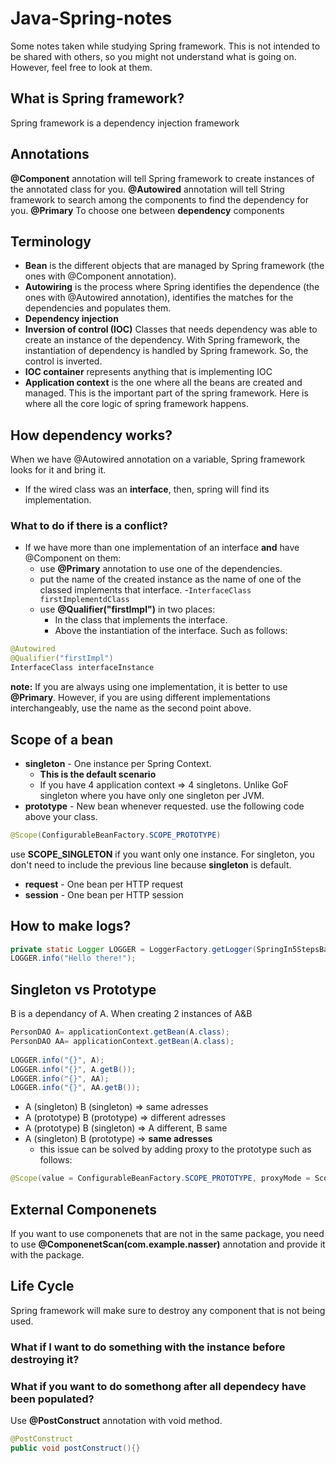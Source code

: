 # Java-Spring-notes
Some notes taken while studying Spring framework. This is not intended to be shared with others, so you might not understand what is going on. However, feel free to look at them.

## What is Spring framework?
Spring framework is a dependency injection framework

## Annotations
**@Component** annotation will tell Spring framework to create instances of the annotated class for you.
**@Autowired** annotation will tell String framework to search among the components to find the dependency for you.
**@Primary** To choose one between **dependency** components 

## Terminology
-   **Bean** is the different objects that are managed by Spring framework (the ones with @Component annotation).
-   **Autowiring** is the process where Spring identifies the dependence (the ones with @Autowired annotation), identifies the matches for the dependencies and populates them.
-   **Dependency injection**
-   **Inversion of control (IOC)** Classes that needs dependency was able to create an instance of the dependency. With Spring framework, the instantiation of dependency is handled by Spring framework. So, the control is inverted.
-   **IOC container** represents anything that is implementing IOC
-   **Application context** is the one where all the beans are created and managed. This is the important part of the spring framework. Here is where all the core logic of spring framework happens.

## How dependency works?
When we have @Autowired annotation on a variable, Spring framework looks for it and bring it. 
-	If the wired class was an **interface**, then, spring will find its implementation.
### What to do if there is a conflict?
-	If we have more than one implementation of an interface **and** have @Component on them:
	-	use **@Primary** annotation to use one of the dependencies. 
	-	put the name of the created instance as the name of one of the classed implements that interface.
		-``` InterfaceClass firstImplementdClass ```
	-	use **@Qualifier("firstImpl")**  in two places:
		-	In the class that implements the interface.
		-	Above the instantiation of the interface. Such as follows: 
```java
@Autowired
@Qualifier("firstImpl")
InterfaceClass interfaceInstance
```
**note:** If you are always using one implementation, it is better to use **@Primary**. However, if you are using different implementations interchangeably, use the name as the second point above.

## Scope of a bean
- **singleton** - One instance per Spring Context. 
	- **This is the default scenario**
	- If you have 4 application context => 4 singletons. Unlike GoF singleton where you have only one singleton per JVM.
- **prototype** - New bean whenever requested. use the following code above your class.
```java
@Scope(ConfigurableBeanFactory.SCOPE_PROTOTYPE)
```
use **SCOPE_SINGLETON** if you want only one instance. For singleton, you don't need to include the previous line because **singleton** is default. 
- **request** - One bean per HTTP request
- **session** - One bean per HTTP session
## How to make logs?
```java
private static Logger LOGGER = LoggerFactory.getLogger(SpringIn5StepsBasicApplication.class);
LOGGER.info("Hello there!");  
```
## Singleton vs Prototype
B is a dependancy of A. When creating 2 instances of A&B
```java
PersonDAO A= applicationContext.getBean(A.class);  
PersonDAO AA= applicationContext.getBean(A.class);  
  
LOGGER.info("{}", A);  
LOGGER.info("{}", A.getB());  
LOGGER.info("{}", AA);  
LOGGER.info("{}", AA.getB());
```
- A (singleton) B (singleton) => same adresses
- A (prototype) B (prototype) => different adresses
- A (prototype) B (singleton) => A different, B same
- A (singleton) B (prototype) =>  **same adresses**
	- this issue can be solved by adding proxy to the prototype such as follows:
```java
@Scope(value = ConfigurableBeanFactory.SCOPE_PROTOTYPE, proxyMode = ScopedProxyMode.TARGET_CLASS)
```
## External Componenets 
If you want to use componenets that are not in the same package, you need to use **@ComponenetScan(com.example.nasser)** annotation and provide it with the package.

## Life Cycle
Spring framework will make sure to destroy any component that is not being used. 
### What if I want to do something with the instance before destroying it?

### What if you want to do somethong after all dependecy have been populated?
Use **@PostConstruct** annotation with void method.
```java
@PostConstruct  
public void postConstruct(){}
```
